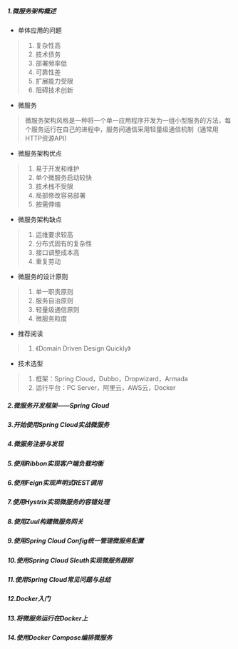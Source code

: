 ##### 1.微服务架构概述
* 单体应用的问题
> 1. 复杂性高
> 2. 技术债务
> 3. 部署频率低
> 4. 可靠性差
> 5. 扩展能力受限
> 6. 阻碍技术创新
* 微服务
> 微服务架构风格是一种将一个单一应用程序开发为一组小型服务的方法，每个服务运行在自己的进程中，服务间通信采用轻量级通信机制（通常用HTTP资源API)
* 微服务架构优点
> 1. 易于开发和维护
> 2. 单个微服务启动较快
> 3. 技术栈不受限
> 4. 局部修改容易部署
> 5. 按需伸缩
* 微服务架构缺点
> 1. 运维要求较高
> 2. 分布式固有的复杂性
> 3. 接口调整成本高
> 4. 重复劳动
* 微服务的设计原则
> 1. 单一职责原则
> 2. 服务自治原则
> 3. 轻量级通信原则
> 4. 微服务粒度
* 推荐阅读
> 1. 《Domain Driven Design Quickly》
* 技术选型
> 1. 框架：Spring Cloud，Dubbo，Dropwizard，Armada
> 2. 运行平台：PC Server，阿里云，AWS云，Docker

##### 2.微服务开发框架——Spring Cloud
##### 3.开始使用Spring Cloud实战微服务
##### 4.微服务注册与发现
##### 5.使用Ribbon实现客户端负载均衡
##### 6.使用Feign实现声明式REST调用
##### 7.使用Hystrix实现微服务的容错处理
##### 8.使用Zuul构建微服务网关
##### 9.使用Spring Cloud Config统一管理微服务配置
##### 10.使用Spring Cloud Sleuth实现微服务跟踪
##### 11.使用Spring Cloud常见问题与总结
##### 12.Docker入门
##### 13.将微服务运行在Docker上
##### 14.使用Docker Compose编排微服务


